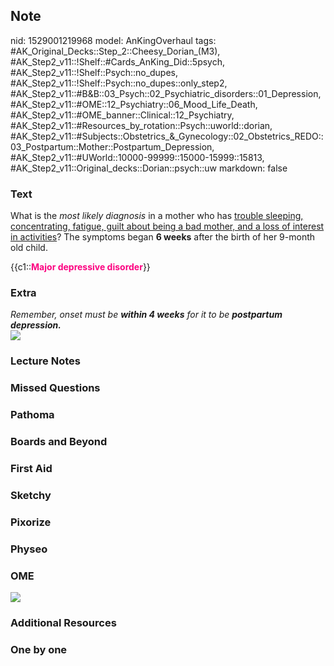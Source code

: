 ## Note
nid: 1529001219968
model: AnKingOverhaul
tags: #AK_Original_Decks::Step_2::Cheesy_Dorian_(M3), #AK_Step2_v11::!Shelf::#Cards_AnKing_Did::5psych, #AK_Step2_v11::!Shelf::Psych::no_dupes, #AK_Step2_v11::!Shelf::Psych::no_dupes::only_step2, #AK_Step2_v11::#B&B::03_Psych::02_Psychiatric_disorders::01_Depression, #AK_Step2_v11::#OME::12_Psychiatry::06_Mood_Life_Death, #AK_Step2_v11::#OME_banner::Clinical::12_Psychiatry, #AK_Step2_v11::#Resources_by_rotation::Psych::uworld::dorian, #AK_Step2_v11::#Subjects::Obstetrics_&_Gynecology::02_Obstetrics_REDO::03_Postpartum::Mother::Postpartum_Depression, #AK_Step2_v11::#UWorld::10000-99999::15000-15999::15813, #AK_Step2_v11::Original_decks::Dorian::psych::uw
markdown: false

### Text
What is the <i>most likely diagnosis</i> in a mother who has
<u>trouble sleeping, concentrating, fatigue, guilt about being a
bad mother, and a loss of interest in activities</u>? The symptoms
began <b>6 weeks</b> after the birth of her 9-month old child.
<div>
  {{c1::<font color="#FC0280"><b>Major depressive
  disorder</b></font>}}
</div>

### Extra
<div>
  <i>Remember, onset must be <b>within 4 weeks</b> for it to be
  <b>postpartum depression.</b></i>
</div><img class="resizer" src="postpartum.png">

### Lecture Notes


### Missed Questions


### Pathoma


### Boards and Beyond


### First Aid


### Sketchy


### Pixorize


### Physeo


### OME
<div class="ome-widget">
  <a href=
  "https://onlinemeded.org/spa/psychiatry?ref=anki"><img src=
  "_OME_AnkiFlashcards_Topic_4.png"></a>
</div>

### Additional Resources


### One by one

